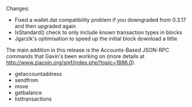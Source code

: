 Changes:
* Fixed a wallet.dat compatibility problem if you downgraded from 0.3.17 and then upgraded again
* IsStandard() check to only include known transaction types in blocks
* Jgarzik's optimisation to speed up the initial block download a little

The main addition in this release is the Accounts-Based JSON-RPC commands that Gavin's been working on (more details at http://www.ziacoin.org/smf/index.php?topic=1886.0).  
* getaccountaddress
* sendfrom
* move
* getbalance
* listtransactions
